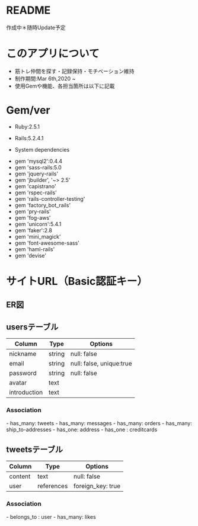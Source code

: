 # README
作成中＊随時Update予定

# このアプリについて
 - 筋トレ仲間を探す・記録保持・モチベーション維持
 - 制作期間:Mar 6th,2020 ~
 - 使用Gemや機能、各担当箇所は以下に記載

# Gem/ver
* Ruby:2.5.1

* Rails:5.2.4.1

* System dependencies
 - gem 'mysql2':0.4.4
 - gem 'sass-rails:5.0
 - gem 'jquery-rails'
 - gem 'jbuilder', '~> 2.5'
 - gem 'capistrano'
 - gem 'rspec-rails'
 - gem 'rails-controller-testing'
 - gem 'factory_bot_rails'
 - gem 'pry-rails'
 - gem 'fog-aws'
 - gem 'unicorn':5.4.1
 - gem 'faker':2.8
 - gem 'mini_magick'
 - gem 'font-awesome-sass'
 - gem 'haml-rails'
 - gem 'devise'

# サイトURL（Basic認証キー）


## ER図


## usersテーブル
|Column|Type|Options|
|------|----|-------|
|nickname|string|null: false|
|email|string|null: false, unique:true|
|password|string|null: false|
|avatar|text||
|introduction|text||

### Association
- has_many: tweets
- has_many: messages
- has_many: orders
- has_many: ship_to-addresses
- has_one: address
- has_one : creditcards

## tweetsテーブル
|Column|Type|Options|
|------|----|-------|
|content|text|null: false|
|user|references|foreign_key: true|

### Association
- belongs_to : user
- has_many: likes
